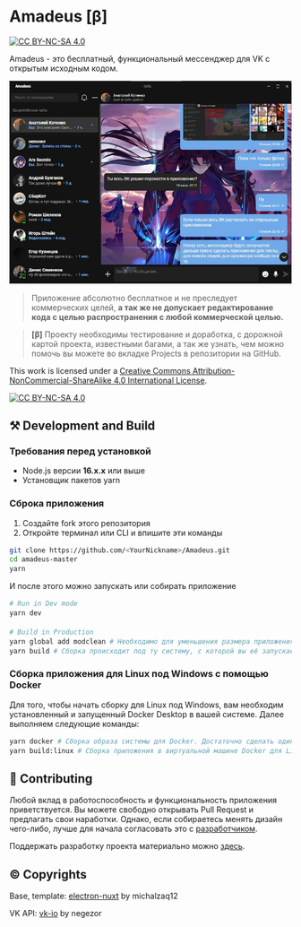 # Amadeus [β]

[![CC BY-NC-SA 4.0][cc-by-nc-sa-shield]][cc-by-nc-sa]

Amadeus - это бесплатный, функциональный мессенджер для VK с открытым исходным кодом.

![Скриншот](./screenshots/0.jpg)

> Приложение абсолютно бесплатное и не преследует коммерческих целей, **а так же не допускает редактирование кода с целью распространения с любой коммерческой целью.**

> **[β]** Проекту необходимы тестирование и доработка, с дорожной картой проекта, известными багами, а так же узнать, чем можно помочь вы можете во вкладке Projects в репозитории на GitHub.

This work is licensed under a
[Creative Commons Attribution-NonCommercial-ShareAlike 4.0 International License][cc-by-nc-sa].

[![CC BY-NC-SA 4.0][cc-by-nc-sa-image]][cc-by-nc-sa]

[cc-by-nc-sa]: http://creativecommons.org/licenses/by-nc-sa/4.0/
[cc-by-nc-sa-image]: https://licensebuttons.net/l/by-nc-sa/4.0/88x31.png
[cc-by-nc-sa-shield]: https://img.shields.io/badge/License-CC%20BY--NC--SA%204.0-lightgrey.svg

## ⚒️ Development and Build

### Требования перед установкой

* Node.js версии **16.x.x** или выше
* Установщик пакетов yarn

### Сброка приложения

1. Создайте fork этого репозитория
2. Откройте терминал или CLI и впишите эти команды

```bash
git clone https://github.com/<YourNickname>/Amadeus.git
cd amadeus-master
yarn
```

И после этого можно запускать или собирать приложение

```bash
# Run in Dev mode
yarn dev

# Build in Production
yarn global add modclean # Необходимо для уменьшения размера приложения
yarn build # Сборка происходит под ту систему, с которой вы её запускаете
```

### Сборка приложения для Linux под Windows с помощью Docker

Для того, чтобы начать сборку для Linux под Windows, вам необходим установленный и запущенный Docker Desktop в вашей системе. Далее выполняем следующие команды:

```bash
yarn docker # Сборка образа системы для Docker. Достаточно сделать один раз.
yarn build:linux # Сборка приложения в виртуальной машине Docker для Linux
```

## 🖤 Contributing

Любой вклад в работоспособность и функциональность приложения приветствуется. Вы можете свободно открывать Pull Request и предлагать свои наработки. Однако, если собираетесь менять дизайн чего-либо, лучше для начала согласовать это с [разработчиком](529592613).

Поддержать разработку проекта материально можно [здесь](https://donatepay.ru/don/InfiniteHorror).

## ©️ Copyrights

Base, template: [electron-nuxt](https://github.com/michalzaq12/electron-nuxt) by michalzaq12

VK API: [vk-io](https://github.com/negezor/vk-io) by negezor